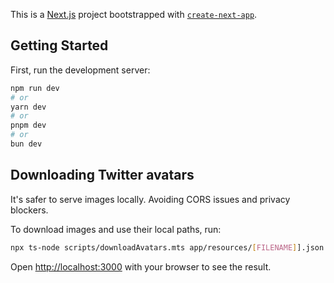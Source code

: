 This is a [Next.js](https://nextjs.org/) project bootstrapped with [`create-next-app`](https://github.com/vercel/next.js/tree/canary/packages/create-next-app).

## Getting Started

First, run the development server:

```bash
npm run dev
# or
yarn dev
# or
pnpm dev
# or
bun dev
```

## Downloading Twitter avatars

It's safer to serve images locally. Avoiding CORS issues and privacy blockers.

To download images and use their local paths, run:

```bash
npx ts-node scripts/downloadAvatars.mts app/resources/[FILENAME]].json
```

Open [http://localhost:3000](http://localhost:3000) with your browser to see the result.
